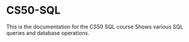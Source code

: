 # CS50-SQL

This is the documentation for the CS50 SQL course Shows various SQL queries and database operations.
